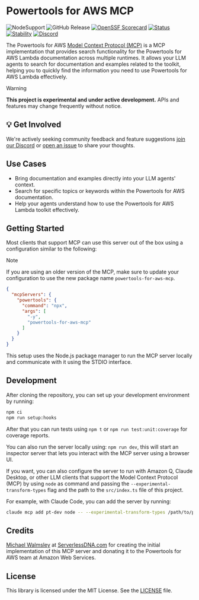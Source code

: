 # Powertools for AWS MCP

![NodeSupport](https://img.shields.io/static/v1?label=node&message=%2022&color=green?style=flat-square&logo=node)
![GitHub Release](https://img.shields.io/github/v/release/aws-powertools/powertools-lambda-typescript?style=flat-square)
[![OpenSSF Scorecard](https://api.securityscorecards.dev/projects/github.com/aws-powertools/powertools-mcp/badge)](https://api.securityscorecards.dev/projects/github.com/aws-powertools/powertools-mcp)
[![Status](https://img.shields.io/badge/Status-Experimental-orange.svg)](https://shields.io/)
[![Stability](https://img.shields.io/badge/Stability-Evolving-yellow.svg)](https://shields.io/)
[![Discord](https://img.shields.io/badge/Discord-Join_Community-7289da.svg)](https://discord.gg/B8zZKbbyET)

The Powertools for AWS [Model Context Protocol (MCP)](https://modelcontextprotocol.io/introduction) is a MCP implementation that provides search functionality for the Powertools for AWS Lambda documentation across multiple runtimes. It allows your LLM agents to search for documentation and examples related to the toolkit, helping you to quickly find the information you need to use Powertools for AWS Lambda effectively.

> [!WARNING]
> **This project is experimental and under active development.** APIs and features may change frequently without notice.

## 💡 Get Involved

We're actively seeking community feedback and feature suggestions [join our Discord](https://discord.gg/B8zZKbbyET) or [open an issue](https://github.com/aws-powertools/powertools-mcp/issues/new/choose) to share your thoughts.

## Use Cases

- Bring documentation and examples directly into your LLM agents' context.
- Search for specific topics or keywords within the Powertools for AWS documentation.
- Help your agents understand how to use the Powertools for AWS Lambda toolkit effectively.

## Getting Started

Most clients that support MCP can use this server out of the box using a configuration similar to the following:

> [!NOTE]
> If you are using an older version of the MCP, make sure to update your configuration to use the new package name `powertools-for-aws-mcp`.

```json
{
  "mcpServers": {
    "powertools": {
      "command": "npx",
      "args": [
        "-y",
        "powertools-for-aws-mcp"
      ]
    }
  }
}
```

This setup uses the Node.js package manager to run the MCP server locally and communicate with it using the STDIO interface.

## Development

After cloning the repository, you can set up your development environment by running:

```bash
npm ci
npm run setup:hooks
```

After that you can run tests using `npm t` or `npm run test:unit:coverage` for coverage reports.

You can also run the server locally using: `npm run dev`, this will start an inspector server that lets you interact with the MCP server using a browser UI.

If you want, you can also configure the server to run with Amazon Q, Claude Desktop, or other LLM clients that support the Model Context Protocol (MCP) by using `node` as command and passing the `--experimental-transform-types` flag and the path to the `src/index.ts` file of this project.

For example, with Claude Code, you can add the server by running:

```bash
claude mcp add pt-dev node -- --experimental-transform-types /path/to/project/powertools-mcp/src/index.ts
```

## Credits

[Michael Walmsley](https://www.linkedin.com/in/walmsles/) at [ServerlessDNA.com](https://serverlessdna.com) for creating the initial implementation of this MCP server and donating it to the Powertools for AWS team at Amazon Web Services.

## License

This library is licensed under the MIT License. See the [LICENSE](https://github.com/aws-powertools/powertools-mcp/blob/main/LICENSE) file.

